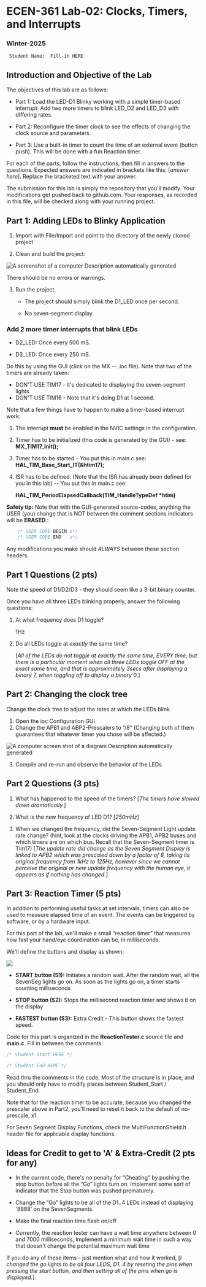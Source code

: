# ECEN-361 Lab-02: Clocks, Timers, and Interrupts
### Winter-2025
     Student Name:  Fill-in HERE


## Introduction and Objective of the Lab

The objectives of this lab are as follows:

- Part 1: Load the LED-D1 Blinky working with a simple timer-based interrupt. Add two more timers to blink LED_D2 and LED_D3 with differing rates.

- Part 2: Reconfigure the timer clock to see the effects of changing the clock source and parameters.

- Part 3: Use a built-in timer to count the time of an external event (button push). This will be done with a fun Reaction timer.

For each of the parts, follow the instructions, then fill in answers to the questions. Expected answers are indicated in brackets like this: \[*answer here*]. Replace the bracketed text with your answer.

The submission for this lab is simply the repository that you'll modify. Your modifications get pushed back to github.com. Your responses, as recorded in this file, will be checked along with your running project.

## Part 1: Adding LEDs to Blinky Application

1. Import with File/Import and point to the directory of the newly cloned project

2. Clean and build the project:

![A screenshot of a computer Description automatically generated](media/7285d1532121002c72aa9e000c8f282b.png)

There should be no errors or warnings.

3. Run the project.
   
   * The project should simply blink the D1_LED once per second.
   
   * No seven-segment display.

### Add 2 more timer interrupts that blink LEDs

* D2_LED: Once every 500 mS.

* D3_LED: Once every 250 mS.

Do this by using the GUI (click on the MX -- .ioc file). Note that two of the timers are already taken:

- DON'T USE TIM17 - it's dedicated to displaying the seven-segment lights
- DON'T USE TIM16 - Note that it's doing D1 at 1 second.

Note that a few things have to happen to make a timer-based interrupt work:

1. The interrupt **must** be enabled in the NVIC settings in the configuration.

2. Timer has to be initialized (this code is generated by the GUI) - see:   
   **MX_TIM17_Init();**

3. Timer has to be started - You put this in main.c see:   
   **HAL_TIM_Base_Start_IT(&htim17);**

4. ISR has to be defined. (Note that the ISR has already been defined for you in this lab) -- You put this in main.c see:
   
   **HAL_TIM_PeriodElapsedCallback(TIM_HandleTypeDef \*htim)**

**Safety tip:**
Note that with the GUI-generated source-codes, anything the USER (you) change that is NOT between the comment sections indicators will be **ERASED**.:

```c
    /* USER CODE BEGIN x*/
    /* USER CODE END   x*/
```


Any modifications you make should *ALWAYS* between these section headers.

## Part 1 Questions (2 pts)

Note the speed of D1/D2/D3 - they should seem like a 3-bit binary counter.

Once you have all three LEDs blinking properly, answer the following questions:

1. At what frequency does D1 toggle? 

	1Hz

2. Do all LEDs toggle at *exactly* the same time? 

	[*All of the LEDs do not toggle at exactly the same time, EVERY time, but there is a particular moment when all three LEDs toggle OFF at the exact same time, and that is approximately 3secs after displaying a binary 7, when toggling off to display a binary 0.*]

## Part 2: Changing the clock tree

Change the clock tree to adjust the rates at which the LEDs blink.

1. Open the ioc Configuration GUI
2. Change the APB1 and ABP2-Prescalers to “/8” (Changing both of them guarantees that whatever timer you chose will be affected.)

![A computer screen shot of a diagram Description automatically generated](media/a1a4a08f8ac2f1b714fa0a5456b5e07e.png)

3. Compile and re-run and observe the behavior of the LEDs

## Part 2 Questions (3 pts)

1. What has happened to the speed of the timers? [*The timers have slowed down dramatically.*]

2. What is the new frequency of LED D1? [*250mHz*]

3. When we changed the frequency, did the Seven-Segment Light update rate change?  (hint, look at the clocks driving the APB1, APB2 buses and which timers are on which bus.  Recall that the Seven-Segment timer is Tim17) [*The update rate did change as the Seven Segment Display is linked to APB2 which was prescaled down by a factor of 8, taking its original frequency from 1kHz to 125Hz, however since we cannot perceive the original or new update frequency with the human eye, it appears as if nothing has changed.*]

## Part 3: Reaction Timer (5 pts)

In addition to performing useful tasks at set intervals, timers can also be used to measure elapsed time of an event. The events can be triggered by software, or by a hardware input.

For this part of the lab, we'll make a small “reaction timer” that measures how fast your hand/eye coordination can be, in milliseconds.

We'll define the buttons and display as shown:

![](media/2b43c113169efb48ce00225bd55358ff.png)

* **START button (S1):** Initiates a random wait. After the random wait, all the SevenSeg lights go on. As soon as the lights go on, a timer starts counting milliseconds

* **STOP button (S2):** Stops the millisecond reaction timer and shows it on the display

* **FASTEST button (S3):** Extra Credit - This button shows the fastest speed.

Code for this part is organized in the **ReactionTester.c** source file and **main.c**. Fill in between the comments:

```c
/* Student Start HERE */

/* Student End HERE */
```

Read thru the comments in the code. Most of the structure is in place, and you should only have to modify places between Student_Start / Student_End.

Note that for the reaction timer to be accurate, because you changed the prescaler above in Part2, you’ll need to reset it back to the default of no-prescale, x1. 

For Seven Segment Display Functions, check the MultiFunctionShield.h header file for applicable display functions.

## Ideas for Credit to get to 'A' & Extra-Credit (2 pts for any)

* In the current code, there's no penalty for “Cheating” by pushing the stop button before all the “Go” lights turn on.  Implement some sort of indicator that the
  Stop button was pushed prematurely.

* Change the “Go” lights to be all of the D1..4 LEDs instead of displaying '8888' on the SevenSegments.

* Make the final reaction time flash on/off

* Currently, the reaction tester can have a wait time anywhere between 0 and 7000 milliseconds, Implement a minimum wait time in such a way that doesn't change the potential maximum wait time

If you do any of these items - just mention what and how it worked, [*I changed the go lights to be all four LEDS, D1..4 by reseting the pins when pressing the start button, and then setting all of the pins when go is displayed.*].
